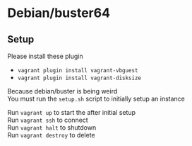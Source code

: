 # Debian/buster64

## Setup
Please install these plugin<br>
* `vagrant plugin install vagrant-vbguest`
* `vagrant plugin install vagrant-disksize`

Because debian/buster is being weird<br>
You must run the `setup.sh` script to initially setup an instance

Run `vagrant up` to start the after initial setup<br>
Run `vagrant ssh` to connect<br>
Run `vagrant halt` to shutdown<br>
Run `vagrant destroy` to delete